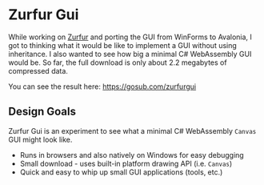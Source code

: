 # Zurfur Gui

While working on [Zurfur](https://github.com/gosub-com/Zurfur) and
porting the GUI from WinForms to Avalonia, I got to thinking what it would be
like to implement a GUI without using inheritance.  I also wanted to see how big
a minimal C# WebAssembly GUI would be.  So far, the full download is only about 
2.2 megabytes of compressed data.  

You can see the result here: https://gosub.com/zurfurgui

## Design Goals

Zurfur Gui is an experiment to see what a minimal C# WebAssembly `Canvas` GUI might look like.

* Runs in browsers and also natively on Windows for easy debugging
* Small download - uses built-in platform drawing API (i.e. `Canvas`)
* Quick and easy to whip up small GUI applications (tools, etc.)




